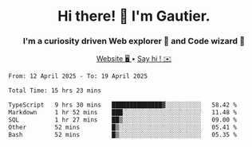 <h1 align="center">Hi there! 👋 I'm Gautier.</h1>
<h3 align="center">I'm a curiosity driven Web explorer 🚀 and Code wizard 🧙</h3>

<p align="center">
  <a href="https://xisabla.github.io/">Website 🖥️ </a> •
  <a href="mailto:xisabla.dev@gmail.com">Say hi ! ✉️</a>
</p>

<!--START_SECTION:waka-->

```txt
From: 12 April 2025 - To: 19 April 2025

Total Time: 15 hrs 23 mins

TypeScript   9 hrs 30 mins   ██████████████▓░░░░░░░░░░   58.42 %
Markdown     1 hr 52 mins    ███░░░░░░░░░░░░░░░░░░░░░░   11.48 %
SQL          1 hr 27 mins    ██▒░░░░░░░░░░░░░░░░░░░░░░   09.00 %
Other        52 mins         █▒░░░░░░░░░░░░░░░░░░░░░░░   05.41 %
Bash         52 mins         █▒░░░░░░░░░░░░░░░░░░░░░░░   05.35 %
```

<!--END_SECTION:waka-->
